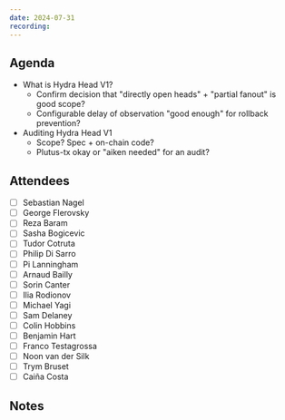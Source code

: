 ```yaml
---
date: 2024-07-31
recording:
---
```


## Agenda
- What is Hydra Head V1?
  - Confirm decision that "directly open heads" + "partial fanout" is good scope?
  - Configurable delay of observation "good enough" for rollback prevention?
- Auditing Hydra Head V1
  - Scope? Spec + on-chain code?
  - Plutus-tx okay or "aiken needed" for an audit?

## Attendees
  - [ ] Sebastian Nagel
  - [ ] George Flerovsky
  - [ ] Reza Baram
  - [ ] Sasha Bogicevic
  - [ ] Tudor Cotruta
  - [ ] Philip Di Sarro
  - [ ] Pi Lanningham
  - [ ] Arnaud Bailly
  - [ ] Sorin Canter
  - [ ] Ilia Rodionov
  - [ ] Michael Yagi
  - [ ] Sam Delaney
  - [ ] Colin Hobbins
  - [ ] Benjamin Hart
  - [ ] Franco Testagrossa
  - [ ] Noon van der Silk
  - [ ] Trym Bruset
  - [ ] Caiña Costa

## Notes

